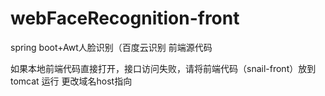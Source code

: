 # webFaceRecognition-front
spring boot+Awt人脸识别（百度云识别 前端源代码


如果本地前端代码直接打开，接口访问失败，请将前端代码（snail-front）放到tomcat 运行
更改域名host指向
